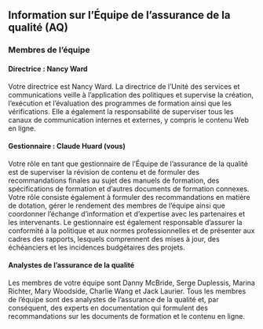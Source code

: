 ## Information sur l’Équipe de l’assurance de la qualité (AQ)

### Membres de l’équipe

#### Directrice : Nancy Ward

Votre directrice est Nancy Ward. La directrice de l’Unité des services et communications veille à l’application des politiques et supervise la création, l’exécution et l’évaluation des programmes de formation ainsi que les vérifications. Elle a également la responsabilité de superviser tous les canaux de communication internes et externes, y compris le contenu Web en ligne.

#### Gestionnaire : Claude Huard (vous)

Votre rôle en tant que gestionnaire de l’Équipe de l’assurance de la qualité est de superviser la révision de contenu et de formuler des recommandations finales au sujet des manuels de formation, des spécifications de formation et d’autres documents de formation connexes. Votre rôle consiste également à formuler des recommandations en matière de dotation, gérer le rendement des membres de l’équipe ainsi que coordonner l’échange d’information et d’expertise avec les partenaires et les intervenants. Le gestionnaire est également responsable d’assurer la conformité à la politique et aux normes professionnelles et de présenter aux cadres des rapports, lesquels comprennent des mises à jour, des échéanciers et les incidences budgétaires des projets.

#### Analystes de l’assurance de la qualité

Les membres de votre équipe sont Danny McBride, Serge Duplessis, Marina Richter, Mary Woodside, Charlie Wang et Jack Laurier. Tous les membres de l’équipe sont des analystes de l’assurance de la qualité et, par conséquent, des experts en documentation qui formulent des recommandations sur les documents de formation et le contenu en ligne.
